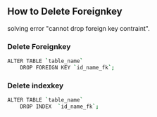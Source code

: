 
## How to Delete Foreignkey
solving error "cannot drop foreign key contraint".

### Delete Foreignkey

```bash
ALTER TABLE `table_name`
	DROP FOREIGN KEY `id_name_fk`;

```

### Delete indexkey

```bash
ALTER TABLE `table_name` 
	DROP INDEX  `id_name_fk`;
```
